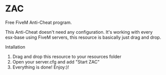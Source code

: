 # ZAC
Free FiveM Anti-Cheat program.

This Anti-Cheat doesn't need any configuration. It's working with every esx-base using FiveM servers, this resource is basically just drag and drop.

Intallation

1. Drag and drop this resource to your resources folder
2. Open your server.cfg and add "Start ZAC"
3. Everything is done! Enjoy:)!
